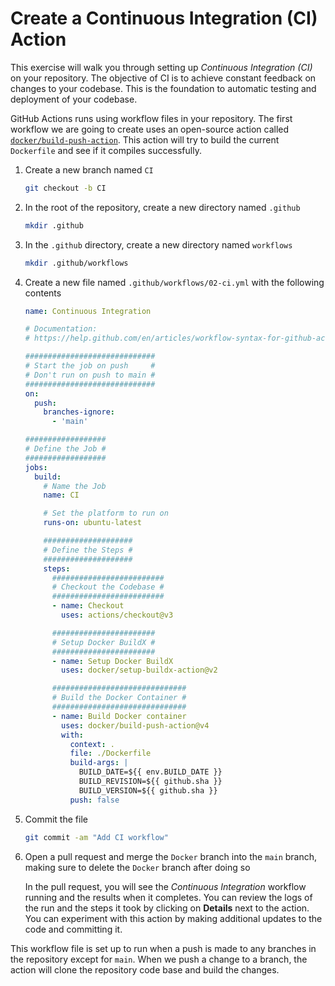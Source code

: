 # Create a Continuous Integration (CI) Action

This exercise will walk you through setting up _Continuous Integration (CI)_ on
your repository. The objective of CI is to achieve constant feedback on changes
to your codebase. This is the foundation to automatic testing and deployment of
your codebase.

GitHub Actions runs using workflow files in your repository. The first workflow
we are going to create uses an open-source action called
[`docker/build-push-action`](https://github.com/docker/build-push-action). This
action will try to build the current `Dockerfile` and see if it compiles
successfully.

1. Create a new branch named `CI`

   ```bash
   git checkout -b CI
   ```

2. In the root of the repository, create a new directory named `.github`

   ```bash
   mkdir .github
   ```

3. In the `.github` directory, create a new directory named `workflows`

   ```bash
   mkdir .github/workflows
   ```

4. Create a new file named `.github/workflows/02-ci.yml` with the following
   contents

   ```yaml
   name: Continuous Integration

   # Documentation:
   # https://help.github.com/en/articles/workflow-syntax-for-github-actions

   #############################
   # Start the job on push     #
   # Don't run on push to main #
   #############################
   on:
     push:
       branches-ignore:
         - 'main'

   ##################
   # Define the Job #
   ##################
   jobs:
     build:
       # Name the Job
       name: CI

       # Set the platform to run on
       runs-on: ubuntu-latest

       ####################
       # Define the Steps #
       ####################
       steps:
         #########################
         # Checkout the Codebase #
         #########################
         - name: Checkout
           uses: actions/checkout@v3

         #######################
         # Setup Docker BuildX #
         #######################
         - name: Setup Docker BuildX
           uses: docker/setup-buildx-action@v2

         ##############################
         # Build the Docker Container #
         ##############################
         - name: Build Docker container
           uses: docker/build-push-action@v4
           with:
             context: .
             file: ./Dockerfile
             build-args: |
               BUILD_DATE=${{ env.BUILD_DATE }}
               BUILD_REVISION=${{ github.sha }}
               BUILD_VERSION=${{ github.sha }}
             push: false
   ```

5. Commit the file

   ```bash
   git commit -am "Add CI workflow"
   ```

6. Open a pull request and merge the `Docker` branch into the `main` branch,
   making sure to delete the `Docker` branch after doing so

   In the pull request, you will see the _Continuous Integration_ workflow
   running and the results when it completes. You can review the logs of the run
   and the steps it took by clicking on **Details** next to the action. You can
   experiment with this action by making additional updates to the code and
   committing it.

This workflow file is set up to run when a push is made to any branches in the
repository except for `main`. When we push a change to a branch, the action will
clone the repository code base and build the changes.
